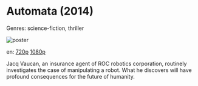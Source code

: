 # Automata (2014)

Genres: science-fiction, thriller

![poster](http://image.tmdb.org/t/p/w500/wwo81W8PxHREEprnrJRww471hWm.jpg)

en:
  [720p](magnet:?xt=urn:btih:bffa03d953957f34505853342bf560381ed7ce62&dn=Aut%C3%B3mata+(2014)&tr=udp%3A%2F%2Ftracker.yify-torrents.com%2Fannounce&tr=udp%3A%2F%2Fopen.demonii.com%3A1337%2Fannounce&tr=udp%3A%2F%2Fexodus.desync.com%3A6969&tr=udp%3A%2F%2Ftracker.istole.it%3A80&tr=udp%3A%2F%2Ftracker.publicbt.com%3A80&tr=udp%3A%2F%2Ftracker.publichd.eu%3A80%2Fannounce&tr=udp%3A%2F%2Ftracker.openbittorrent.com%3A80%2Fannounce&tr=udp%3A%2F%2Fcoppersurfer.tk%3A6969%2Fannounce)
  [1080p](magnet:?xt=urn:btih:C3F528BC9C176D42D564F33E49F2466888085246&tr=udp://glotorrents.pw:6969/announce&tr=udp://tracker.opentrackr.org:1337/announce&tr=udp://torrent.gresille.org:80/announce&tr=udp://tracker.openbittorrent.com:80&tr=udp://tracker.coppersurfer.tk:6969&tr=udp://tracker.leechers-paradise.org:6969&tr=udp://p4p.arenabg.ch:1337&tr=udp://tracker.internetwarriors.net:1337)
  


Jacq Vaucan, an insurance agent of ROC robotics corporation, routinely investigates the case of manipulating a robot. What he discovers will have profound consequences for the future of humanity.